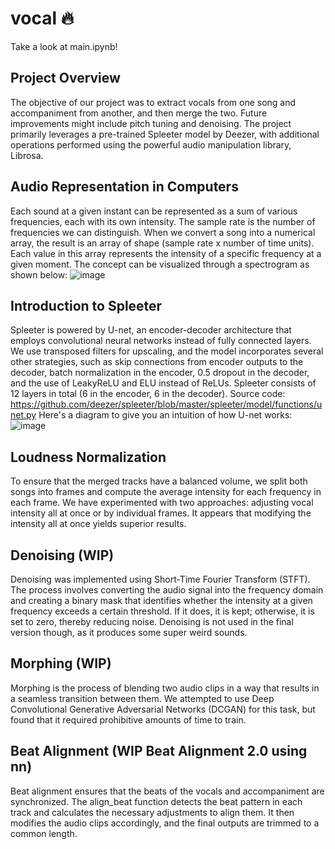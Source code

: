 # vocal 🔥

Take a look at main.ipynb!

## Project Overview
The objective of our project was to extract vocals from one song and accompaniment from another, and then merge the two. Future improvements might include pitch tuning and denoising. The project primarily leverages a pre-trained Spleeter model by Deezer, with additional operations performed using the powerful audio manipulation library, Librosa.

## Audio Representation in Computers
Each sound at a given instant can be represented as a sum of various frequencies, each with its own intensity. The sample rate is the number of frequencies we can distinguish. When we convert a song into a numerical array, the result is an array of shape (sample rate x number of time units). Each value in this array represents the intensity of a specific frequency at a given moment. The concept can be visualized through a spectrogram as shown below:
![image](https://github.com/songs-merger/ml-experiments/assets/78561567/01239647-807e-4cf3-a94c-e7eaf6288dac)


## Introduction to Spleeter
Spleeter is powered by U-net, an encoder-decoder architecture that employs convolutional neural networks instead of fully connected layers. We use transposed filters for upscaling, and the model incorporates several other strategies, such as skip connections from encoder outputs to the decoder, batch normalization in the encoder, 0.5 dropout in the decoder, and the use of LeakyReLU and ELU instead of ReLUs. Spleeter consists of 12 layers in total (6 in the encoder, 6 in the decoder).
Source code: https://github.com/deezer/spleeter/blob/master/spleeter/model/functions/unet.py
Here's a diagram to give you an intuition of how U-net works:
![image](https://github.com/songs-merger/ml-experiments/assets/78561567/8926c0d9-4c0f-42f8-a27d-8a7f9dfc9c01)

## Loudness Normalization
To ensure that the merged tracks have a balanced volume, we split both songs into frames and compute the average intensity for each frequency in each frame. We have experimented with two approaches: adjusting vocal intensity all at once or by individual frames. It appears that modifying the intensity all at once yields superior results.

## Denoising (WIP)
Denoising was implemented using Short-Time Fourier Transform (STFT). The process involves converting the audio signal into the frequency domain and creating a binary mask that identifies whether the intensity at a given frequency exceeds a certain threshold. If it does, it is kept; otherwise, it is set to zero, thereby reducing noise.
Denoising is not used in the final version though, as it produces some super weird sounds.

## Morphing (WIP)
Morphing is the process of blending two audio clips in a way that results in a seamless transition between them. We attempted to use Deep Convolutional Generative Adversarial Networks (DCGAN) for this task, but found that it required prohibitive amounts of time to train.

## Beat Alignment (WIP Beat Alignment 2.0 using nn)
Beat alignment ensures that the beats of the vocals and accompaniment are synchronized. The align_beat function detects the beat pattern in each track and calculates the necessary adjustments to align them. It then modifies the audio clips accordingly, and the final outputs are trimmed to a common length.
